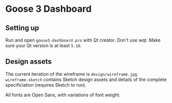 # Goose 3 Dashboard

## Setting up
Run and open `goose3-dashboard.pro` with Qt creator. Don't use wqt.
Make sure your Qt version is at least `5.10`.

## Design assets
The current iteration of the wireframe is `design/wireframe.jpg`. 
`wireframe.sketch` contains Sketch design assets and details of the
complete specificiation (requires Sketch to run). 

All fonts are Open Sans, with variations of font weight.
